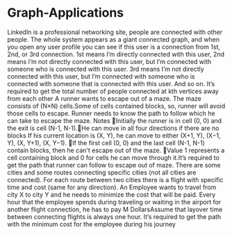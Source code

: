 # Graph-Applications
LinkedIn is a professional networking site, people are connected with other people. The whole system appears as a giant connected graph, and when you open any user profile you can see if this user is a connection from 1st, 2nd, or 3rd connection. 1st means I’m directly connected with this user, 2nd means I’m not directly connected with this user, but I’m connected with someone who is connected with this user. 3rd means I’m not directly connected with this user, but I’m connected with someone who is connected with someone that is connected with this user. And so on. It’s required to get the total number of people connected at kth vertices away from each other A runner wants to escape out of a maze. The maze consists of (N×N) cells.Some of cells contained blocks, so, runner will avoid those cells to escape. Runner needs to know the path to follow which he can take to escape the maze. Notes Initially the runner is in cell (0, 0) and the exit is cell (N-1, N-1).He can move in all four directions if there are no blocks If his current location is (X, Y), he can move to either (X+1, Y), (X−1, Y), (X, Y+1), (X, Y−1). If the first cell (0, 0) and the last cell (N-1, N-1) contain blocks, then he can't escape out of the maze. Value 1 represents a cell containing block and 0 for cells he can move through it.It’s required to get the path that runner can follow to escape out of maze. There are some cities and some routes connecting specific cities (not all cities are connected). For each route between two cities there is a flight with specific time and cost (same for any direction). An Employee wants to travel from city X to city Y and he needs to minimize the cost that will be paid. Every hour that the employee spends during traveling or waiting in the airport for another flight connection, he has to pay M DollarsAssume that layover time between connecting flights is always one hour. It’s required to get the path with the minimum cost for the employee during his journey
